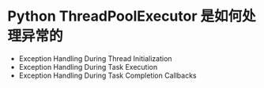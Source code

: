 # Python ThreadPoolExecutor 是如何处理异常的
- Exception Handling During Thread Initialization
- Exception Handling During Task Execution
- Exception Handling During Task Completion Callbacks
